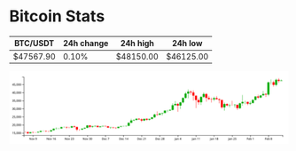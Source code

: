 # Bitcoin Stats

BTC/USDT|24h change|24h high|24h low|
|---|---|---|---|
|$47567.90|0.10%|$48150.00|$46125.00|

<img src="./chart.svg">
